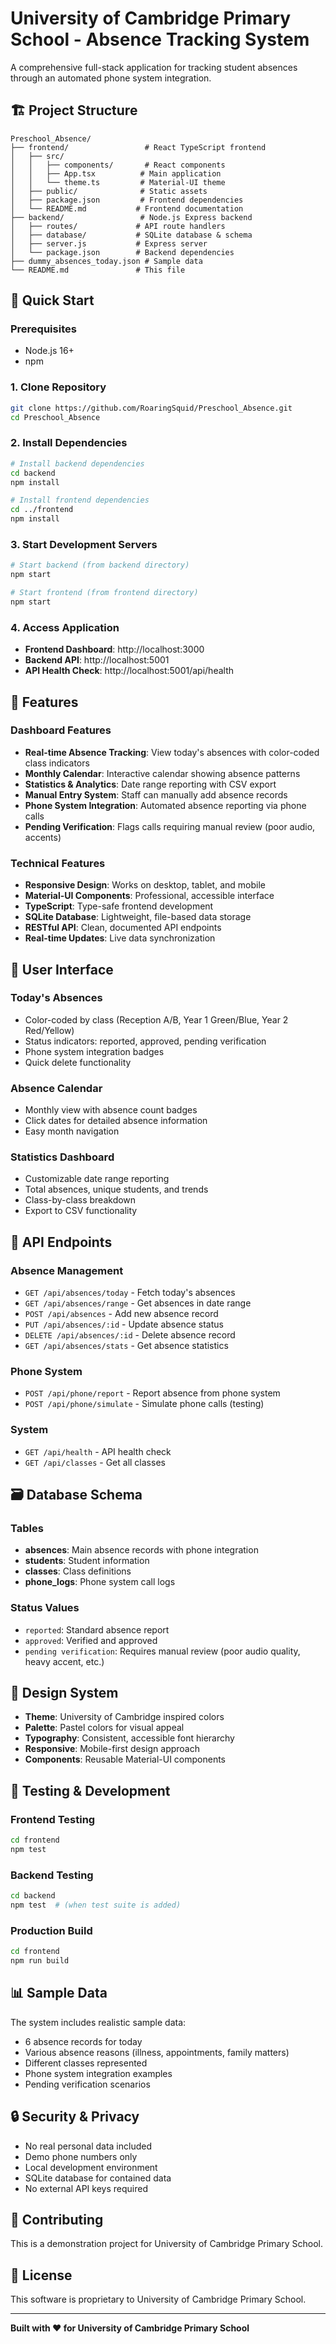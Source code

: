 # University of Cambridge Primary School - Absence Tracking System

A comprehensive full-stack application for tracking student absences through an automated phone system integration.

## 🏗️ Project Structure

```
Preschool_Absence/
├── frontend/                 # React TypeScript frontend
│   ├── src/
│   │   ├── components/       # React components
│   │   ├── App.tsx          # Main application
│   │   └── theme.ts         # Material-UI theme
│   ├── public/              # Static assets
│   ├── package.json         # Frontend dependencies
│   └── README.md           # Frontend documentation
├── backend/                 # Node.js Express backend
│   ├── routes/             # API route handlers
│   ├── database/           # SQLite database & schema
│   ├── server.js           # Express server
│   └── package.json        # Backend dependencies
├── dummy_absences_today.json # Sample data
└── README.md               # This file
```

## 🚀 Quick Start

### Prerequisites
- Node.js 16+
- npm

### 1. Clone Repository
```bash
git clone https://github.com/RoaringSquid/Preschool_Absence.git
cd Preschool_Absence
```

### 2. Install Dependencies
```bash
# Install backend dependencies
cd backend
npm install

# Install frontend dependencies  
cd ../frontend
npm install
```

### 3. Start Development Servers
```bash
# Start backend (from backend directory)
npm start

# Start frontend (from frontend directory) 
npm start
```

### 4. Access Application
- **Frontend Dashboard**: http://localhost:3000
- **Backend API**: http://localhost:5001
- **API Health Check**: http://localhost:5001/api/health

## 🎯 Features

### Dashboard Features
- **Real-time Absence Tracking**: View today's absences with color-coded class indicators
- **Monthly Calendar**: Interactive calendar showing absence patterns
- **Statistics & Analytics**: Date range reporting with CSV export
- **Manual Entry System**: Staff can manually add absence records
- **Phone System Integration**: Automated absence reporting via phone calls
- **Pending Verification**: Flags calls requiring manual review (poor audio, accents)

### Technical Features
- **Responsive Design**: Works on desktop, tablet, and mobile
- **Material-UI Components**: Professional, accessible interface
- **TypeScript**: Type-safe frontend development
- **SQLite Database**: Lightweight, file-based data storage
- **RESTful API**: Clean, documented API endpoints
- **Real-time Updates**: Live data synchronization

## 📱 User Interface

### Today's Absences
- Color-coded by class (Reception A/B, Year 1 Green/Blue, Year 2 Red/Yellow)
- Status indicators: reported, approved, pending verification
- Phone system integration badges
- Quick delete functionality

### Absence Calendar
- Monthly view with absence count badges
- Click dates for detailed absence information
- Easy month navigation

### Statistics Dashboard
- Customizable date range reporting
- Total absences, unique students, and trends
- Class-by-class breakdown
- Export to CSV functionality

## 🔧 API Endpoints

### Absence Management
- `GET /api/absences/today` - Fetch today's absences
- `GET /api/absences/range` - Get absences in date range
- `POST /api/absences` - Add new absence record
- `PUT /api/absences/:id` - Update absence status
- `DELETE /api/absences/:id` - Delete absence record
- `GET /api/absences/stats` - Get absence statistics

### Phone System
- `POST /api/phone/report` - Report absence from phone system
- `POST /api/phone/simulate` - Simulate phone calls (testing)

### System
- `GET /api/health` - API health check
- `GET /api/classes` - Get all classes

## 🗃️ Database Schema

### Tables
- **absences**: Main absence records with phone integration
- **students**: Student information
- **classes**: Class definitions
- **phone_logs**: Phone system call logs

### Status Values
- `reported`: Standard absence report
- `approved`: Verified and approved
- `pending verification`: Requires manual review (poor audio quality, heavy accent, etc.)

## 🎨 Design System

- **Theme**: University of Cambridge inspired colors
- **Palette**: Pastel colors for visual appeal
- **Typography**: Consistent, accessible font hierarchy
- **Responsive**: Mobile-first design approach
- **Components**: Reusable Material-UI components

## 🧪 Testing & Development

### Frontend Testing
```bash
cd frontend
npm test
```

### Backend Testing
```bash
cd backend
npm test  # (when test suite is added)
```

### Production Build
```bash
cd frontend
npm run build
```

## 📊 Sample Data

The system includes realistic sample data:
- 6 absence records for today
- Various absence reasons (illness, appointments, family matters)
- Different classes represented
- Phone system integration examples
- Pending verification scenarios

## 🔒 Security & Privacy

- No real personal data included
- Demo phone numbers only
- Local development environment
- SQLite database for contained data
- No external API keys required

## 🤝 Contributing

This is a demonstration project for University of Cambridge Primary School.

## 📄 License

This software is proprietary to University of Cambridge Primary School.

---

**Built with ❤️ for University of Cambridge Primary School**